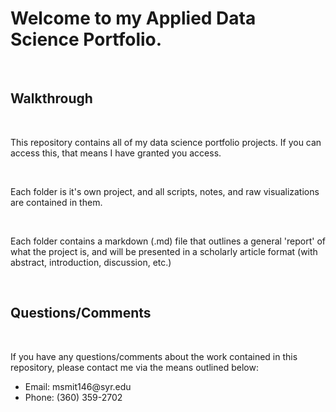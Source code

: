 <h1>Welcome to my Applied Data Science Portfolio.</h1>
<br>
<h2>Walkthrough</h2>
<br>
<p>This repository contains all of my data science portfolio projects.  If you can access this, that means I have granted you access.</p>
<br>
<p>Each folder is it's own project, and all scripts, notes, and raw visualizations are contained in them.</p>
<br>
<p>Each folder contains a markdown (.md) file that outlines a general 'report' of what the project is, and will be presented in a scholarly article format (with abstract, introduction, discussion, etc.)</p>
<br>
<h2>Questions/Comments</h2>
<br>
<p>If you have any questions/comments about the work contained in this repository, please contact me via the means outlined below:</p>
<ul>
  <li>Email: msmit146@syr.edu</li>
  <li>Phone: (360) 359-2702</li>
</ul>

